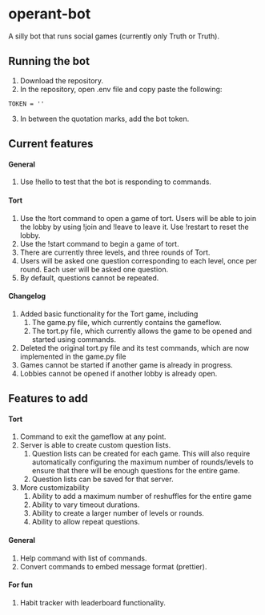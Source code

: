 # operant-bot

A silly bot that runs social games (currently only Truth or Truth).

## Running the bot

1) Download the repository.
2) In the repository, open .env file and copy paste the following:
```
TOKEN = ''
```
3) In between the quotation marks, add the bot token.

## Current features
#### General
1) Use !hello to test that the bot is responding to commands.

#### Tort
1) Use the !tort command to open a game of tort. Users will be able to join the lobby by using !join and !leave to leave it. Use !restart to reset the lobby.
2) Use the !start command to begin a game of tort.
3) There are currently three levels, and three rounds of Tort. 
4) Users will be asked one question corresponding to each level, once per round. Each user will be asked one question. 
5) By default, questions cannot be repeated.

#### Changelog
1) Added basic functionality for the Tort game, including
    1. The game.py file, which currently contains the gameflow.
    2. The tort.py file, which currently allows the game to be opened and started using commands.
2) Deleted the original tort.py file and its test commands, which are now implemented in the game.py file
3) Games cannot be started if another game is already in progress.
4) Lobbies cannot be opened if another lobby is already open.

## Features to add
#### Tort
1) Command to exit the gameflow at any point.
2) Server is able to create custom question lists. 
    1. Question lists can be created for each game. This will also require automatically configuring the maximum number of rounds/levels to ensure that there will be enough questions for the entire game.
    2. Question lists can be saved for that server.
3) More customizability
    1. Ability to add a maximum number of reshuffles for the entire game
    2. Ability to vary timeout durations.
    3. Ability to create a larger number of levels or rounds.
    4. Ability to allow repeat questions.

#### General
1) Help command with list of commands.
2) Convert commands to embed message format (prettier).

#### For fun
1) Habit tracker with leaderboard functionality.
